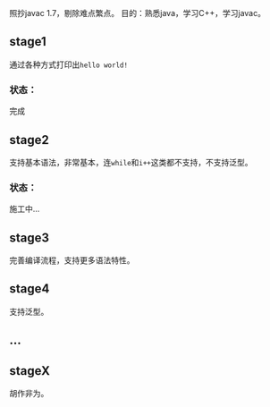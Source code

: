 照抄javac 1.7，剔除难点繁点。
目的：熟悉java，学习C++，学习javac。

## stage1
通过各种方式打印出`hello world!`
### 状态：
完成

## stage2
支持基本语法，非常基本，连`while`和`i++`这类都不支持，不支持泛型。
### 状态：
施工中...

## stage3
完善编译流程，支持更多语法特性。

## stage4
支持泛型。

## ...

## stageX
胡作非为。